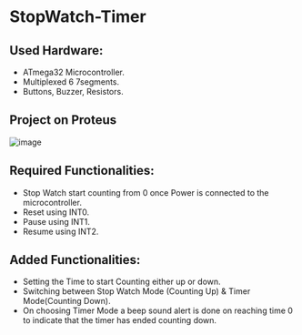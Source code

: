 # StopWatch-Timer
## Used Hardware:
- ATmega32 Microcontroller.
- Multiplexed 6 7segments.
- Buttons, Buzzer, Resistors.

## Project on Proteus 
![image](https://github.com/EsraaKhaledMostafa/StopWatch-Timer/assets/87395019/68c87a14-54df-487f-90f0-e2112f9b2c00)


## Required Functionalities:
- Stop Watch start counting from 0 once Power is connected to the microcontroller.
- Reset using INT0.
- Pause using INT1.
- Resume using INT2.

## Added Functionalities:  
- Setting the Time to start Counting either up or down.
- Switching between Stop Watch Mode (Counting Up) & Timer Mode(Counting Down).
- On choosing Timer Mode a beep sound alert is done on reaching time 0 to indicate that the timer has ended counting down.
